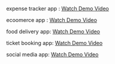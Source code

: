 expense tracker app :
[Watch Demo Video](https://youtube.com/shorts/7IMzERt__B0?si=eKHFkTMhIANujZm3)

ecoomerce app :
[Watch Demo Video](https://www.youtube.com/watch?v=CcVjdf_wDyk) 

food delivery app:
[Watch Demo Video](https://www.youtube.com/watch?v=4SAKiJQajLg)

ticket booking app:
[Watch Demo Video](https://www.youtube.com/shorts/MSth7yvvcOc)
 

social media app:
[Watch Demo Video](https://www.youtube.com/watch?v=L_8yLOt7gSE)

